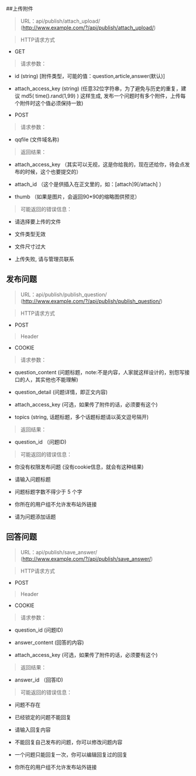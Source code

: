 ##上传附件

> URL：api/publish/attach_upload/  (http://www.example.com/?/api/publish/attach_upload/)

> HTTP请求方式

- GET

> 请求参数：

- id (string) [附件类型，可能的值：question,article,answer(默认)]

- attach_access_key (string) (任意32位字符串，为了避免与历史的重复，建议 md5( time().rand(1,99) ) 这样生成, 发布一个问题时有多个附件，上传每个附件时这个值必须保持一致)

- POST

> 请求参数：

- qqfile (文件域名称)

> 返回结果：

- attach_access_key （其实可以无视，这是你给我的，现在还给你，待会点发布的时候，这个也要提交的）

- attach_id （这个是供插入在正文里的，如：[attach]9[/attach] ）

- thumb （如果是图片，会返回90*90的缩略图供预览）

> 可能返回的错误信息：

- 请选择要上传的文件

- 文件类型无效

- 文件尺寸过大

- 上传失败, 请与管理员联系

## 发布问题

> URL：api/publish/publish_question/  (http://www.example.com/?/api/publish/publish_question/)

> HTTP请求方式

- POST

> Header

- COOKIE

> 请求参数：

- question_content (问题标题，note:不是内容，人家就这样设计的，别怨写接口的人，其实他也不能理解)

- question_detail (问题详情，即正文内容)

- attach_access_key (可选，如果传了附件的话，必须要有这个)

- topics (string, 话题标题，多个话题标题请以英文逗号隔开)

> 返回结果：

- question_id （问题ID)

> 可能返回的错误信息：

- 你没有权限发布问题 (没有cookie信息，就会有这种结果)

- 请输入问题标题

- 问题标题字数不得少于 5 个字

- 你所在的用户组不允许发布站外链接

- 请为问题添加话题

## 回答问题

> URL：api/publish/save_answer/  (http://www.example.com/?/api/publish/save_answer/)

> HTTP请求方式

- POST

> Header

- COOKIE

> 请求参数：

- question_id (问题ID)

- answer_content (回答的内容)

- attach_access_key (可选，如果传了附件的话，必须要有这个)

> 返回结果：

- answer_id （回答ID)

> 可能返回的错误信息：

- 问题不存在

- 已经锁定的问题不能回复

- 请输入回复内容

- 不能回复自己发布的问题，你可以修改问题内容

- 一个问题只能回复一次，你可以编辑回复过的回复

- 你所在的用户组不允许发布站外链接
